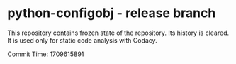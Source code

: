 # python-configobj - release branch

This repository contains frozen state of the repository.
Its history is cleared. It is used only for static code
analysis with Codacy.

Commit Time: 1709615891